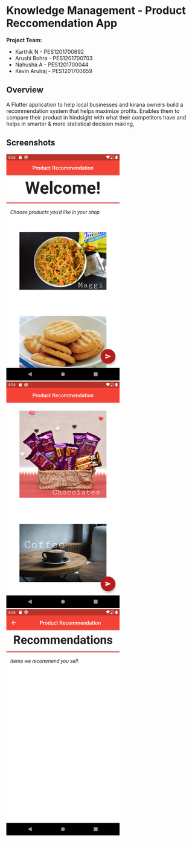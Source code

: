 # Knowledge Management - Product Reccomendation App

**Project Team:**
- Karthik N - PES1201700692
- Arushi Bohra - PES1201700703
- Nahusha A - PES1201700044
- Kevin Arulraj - PES1201700659

## Overview
A Flutter application to help local businesses and kirana owners build a recommendation system that helps maximize profits. Enables them to compare their product in hindsight with what their competitors have and helps in smarter & more statistical decision making,

## Screenshots
<img src="assets/Screenshot_1586098600.png" width="300" height="600">
<img src="assets/Screenshot_1586098612.png" width="300" height="600">
<img src="assets/Screenshot_1586098617.png" width="300" height="600">
